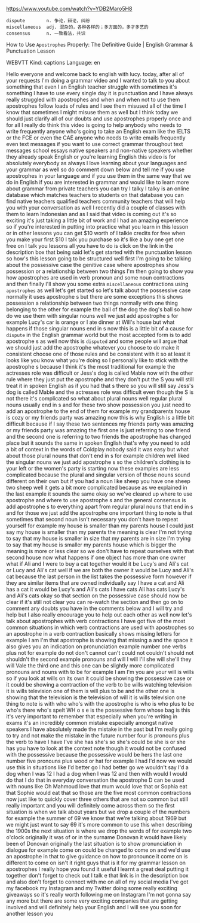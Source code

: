 https://www.youtube.com/watch?v=YDB2Maro5H8

```    
dispute        n. 争论，辩论，纠纷
miscellaneous  adj. 混杂的，各种各样的；多方面的，多才多艺的
consensus      n. 一致看法，共识
```

How to Use `Apostrophes` Properly: The Definitive Guide | English Grammar & Punctuation Lesson

WEBVTT Kind: captions Language: en 

Hello everyone and welcome back to english with lucy. today, after all of your requests I'm doing a grammar video and I wanted to talk to you about something that even I an English teacher struggle with sometimes it's something I have to use every single day it is punctuation and I have always really struggled with apostrophes and when and when not to use them apostrophes follow loads of rules and I see them misused all of the time I know that sometimes I might misuse them as well but I think today we should just clarify all of our doubts and use apostrophes properly once and for all I really do think this video is going to help anybody who needs to write frequently anyone who's going to take an English exam like the IELTS or the FCE or even the CAE anyone who needs to write emails frequently even text messages if you want to use correct grammar throughout text messages school essays native speakers and non-native speakers whether they already speak English or you're learning English this video is for absolutely everybody as always I love learning about your languages and your grammar as well so do comment down below and tell me if you use apostrophes in your language and if you use them in the same way that we do in English if you are interested in grammar and would like to learn more about grammar from private teachers you can try I talky I talky is an online database which matches teachers to students on that database you can find native teachers qualified teachers community teachers that will help you with your conversation as well I recently did a couple of classes with them to learn Indonesian and as I said that video is coming out it's so exciting it's just taking a little bit of work and I had an amazing experience so if you're interested in putting into practice what you learn in this lesson or in other lessons you can get $10 worth of I talkie credits for free when you make your first $10 I talk you purchase so it's like a buy one get one free on I talk you lessons all you have to do is click on the link in the description box that being said let's get started with the punctuation lesson so how's this lesson going to be structured well first I'm going to be talking about the possessive case the genitive case where apostrophes show possession or a relationship between two things I'm then going to show you how apostrophes are used in verb pronoun and some noun contractions and then finally I'll show you some extra `miscellaneous` contractions using `apostrophes` as well let's get started so let's talk about the possessive case normally it uses apostrophe s but there are some exceptions this shows possession a relationship between two things normally with one thing belonging to the other for example the ball of the dog the dog's ball so how do we use them with singular nouns well we just add apostrophe s for example Lucy's car is orange or I ate dinner at Will's house but what happens if those singular nouns end in s now this is a little bit of a cause for `dispute` in the English grammar world but the most accepted form is to add apostrophe s as well now this is `disputed` and some people will argue that we should just add the apostrophe whatever you choose to do make it consistent choose one of those rules and be consistent with it so at least it looks like you know what you're doing so I personally like to stick with the apostrophe s because I think it's the most traditional for example the actresses role was difficult or Jess's dog is called Mable now with the other rule where they just put the apostrophe and they don't put the S you will still treat it in spoken English as if you had that s there so you will still say Jess's dog is called Mable and the actresses role was difficult even though the S is not there it's complicated so what about plural nouns well regular plural nouns usually end in s and for these two show possession you just need to add an apostrophe to the end of them for example my grandparents house is cozy or my friends party was amazing now this is why English is a little bit difficult because if I say these two sentences my friends party was amazing or my friends party was amazing the first one is just referring to one friend and the second one is referring to two friends the apostrophe has changed place but it sounds the same in spoken English that's why you need to add a bit of context in the words of Coldplay nobody said it was easy but what about those plural nouns that don't end in s for example children well liked the singular nouns we just add apostrophe s so the children's clothing is to your left or the women's party is starting now these examples are less complicated because the plural and singular version of those nouns sound different on their own but if you had a noun like sheep you have one sheep two sheep well it gets a bit more complicated because as we explained in the last example it sounds the same okay so we've cleared up where to use apostrophe and where to use apostrophe s and the general consensus is add apostrophe s to everything apart from regular plural nouns that end in s and for those we just add the apostrophe one important thing to note is that sometimes that second noun isn't necessary you don't have to repeat yourself for example my house is smaller than my parents house I could just say my house is smaller than my parents the meaning is clear I'm not trying to say that my house is smaller in size that my parents are in size I'm trying to say that my house is smaller my parents house which is bigger the meaning is more or less clear so we don't have to repeat ourselves with that second house now what happens if one object has more than one owner what if Ali and I were to buy a cat together would it be Lucy's and Ali's cat or Lucy and Ali's cat well if we are both the owner it would be Lucy and Ali's cat because the last person in the list takes the possessive form however if they are similar items that are owned individually say I have a cat and Ali has a cat it would be Lucy's and Ali's cats I have cats Ali has cats Lucy's and Ali's cats okay so that section on the possessive case should now be clear if it's still not clear you can re-watch the section and then go on to comment any doubts you have in the comments below and I will try and help but I also really encourage you to help out each other as well now let's talk about apostrophes with verb contractions I have got five of the most common situations in which verb contractions are used with apostrophes so an apostrophe in a verb contraction basically shows missing letters for example I am I'm that apostrophe is showing that missing a and the space it also gives you an indication on pronunciation example number one verbs plus not for example do not don't cannot can't could not couldn't should not shouldn't the second example pronouns and will I will I'll she will she'll they will Vale the third one and this one can be slightly more complicated pronouns and nouns with to be for example I am I'm you are your will is wills so if you look at wills on its own it could be showing the possessive case or it could be showing a contraction of the verb to be wills watching television it is wills television one of them is will plus to be and the other one is showing that the television is the television of will it is wills television one thing to note is with who who's with the apostrophe is who is who plus to be who's there who's spelt WH o s e is the possessive form whose bag is this it's very important to remember that especially when you're writing in exams it's an incredibly common mistake especially amongst native speakers I have absolutely made the mistake in the past but I'm really going to try and not make the mistake in the future number four is pronouns plus the verb to have I have I've she has she's so she's could be she is or she has you have to look at the context note though it would not be confused with the possessive because the possessive would be hers the last one number five pronouns plus wood or hat for example I had I'd now we would use this in situations like I'd better go I had better go we wouldn't say I'd a dog when I was 12 I had a dog when I was 12 and then with would I would do that I do that in everyday conversation the apostrophe D can be used with nouns like Oh Mahmoud love that mum would love that or Sophia eat that Sophie would eat that so those are the five most common contractions now just like to quickly cover three others that are not so common but still really important and you will definitely come across them so the first situation is when we talk about years but we drop a couple of the numbers for example the summer of 69 we know that we're talking about 1969 but we might just want to say 69 it's more common to use this when describing the 1900s the next situation is where we drop the words of for example two o'clock originally it was of or in the surname Donovan it would have likely been of Donovan originally the last situation is to show pronunciation in dialogue for example come on could be changed to come on and we'd use an apostrophe in that to give guidance on how to pronounce it come on is different to come on isn't it right guys that is it for my grammar lesson on apostrophes I really hope you found it useful I learnt a great deal putting it together don't forget to check out I talk e that link is in the description box and also don't forget to connect with me on all of my social media I've got my facebook my Instagram and my Twitter doing some really exciting giveaways so it's really worth following me on Instagram I'm not gonna say any more but there are some very exciting companies that are getting involved and will definitely help your English and I will see you soon for another lesson you 